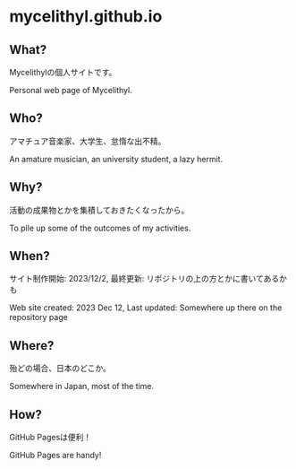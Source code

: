# mycelithyl.github.io

## What?

Mycelithylの個人サイトです。

Personal web page of Mycelithyl.

## Who?

アマチュア音楽家、大学生、怠惰な出不精。

An amature musician, an university student, a lazy hermit.

## Why?

活動の成果物とかを集積しておきたくなったから。

To pile up some of the outcomes of my activities.

## When?

サイト制作開始: 2023/12/2, 最終更新: リポジトリの上の方とかに書いてあるかも

Web site created: 2023 Dec 12, Last updated: Somewhere up there on the repository page

## Where?

殆どの場合、日本のどこか。

Somewhere in Japan, most of the time.

## How?

GitHub Pagesは便利！

GitHub Pages are handy!
